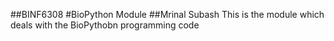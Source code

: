 ##BINF6308 #BioPython Module
##Mrinal Subash
This is the module which deals with the BioPythobn programming code

